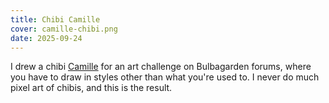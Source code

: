 ```yaml
---
title: Chibi Camille
cover: camille-chibi.png
date: 2025-09-24
---
```

I drew a chibi [Camille](/ocs#camille) for an art challenge on Bulbagarden
forums, where you have to draw in styles other than what you're used to. I never
do much pixel art of chibis, and this is the result.